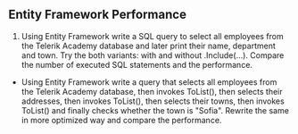 ## Entity Framework Performance

1. Using Entity Framework write a SQL query to select all employees from the Telerik Academy database and later print their name, department and town. Try the both variants: with and without .Include(…). Compare the number of executed SQL statements and the performance.
* Using Entity Framework write a query that selects all employees from the Telerik Academy database, then invokes ToList(), then selects their addresses, then invokes ToList(), then selects their towns, then invokes ToList() and finally checks whether the town is "Sofia". Rewrite the same in more optimized way and compare the performance.
